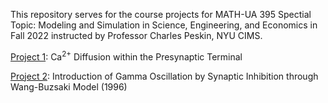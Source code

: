 This repository serves for the course projects for MATH-UA 395 Spectial Topic: Modeling and Simulation in Science, Engineering, and Economics in Fall 2022 instructed by Professor Charles Peskin, NYU CIMS.

<ins>Project 1</ins>: ${\text{Ca}}^{2+}$ Diffusion within the Presynaptic Terminal

<ins>Project 2</ins>: Introduction of Gamma Oscillation by Synaptic Inhibition through Wang-Buzsaki Model (1996)
